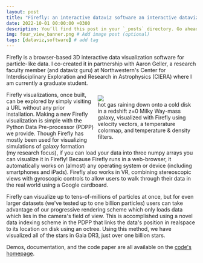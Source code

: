 ```yaml
---
layout: post
title: "Firefly: an interactive dataviz software an interactive dataviz software"
date: 2022-10-01 00:00:00 +0300
description: You’ll find this post in your `_posts` directory. Go ahead and edit it and re-build the site to see your changes. # Add post description (optional)
img: four_view_banner.png # Add image post (optional)
tags: [dataviz,software] # add tag
---
```


Firefly is a browser-based 3D interactive data visualization software for particle-like data. 
I co-created it in partnership with Aaron Geller, a research faculty member (and dataviz guru) at Northwestern's Center for Interdisciplinary Exploration and Research in Astrophysics (CIERA) where I am currently a graduate student.
<figure style="width:50%; float:right; height:auto; margin:10px" >
  <img src="{{ site.baseurl }}/assets/img/firefly/hot_accretion.png" >
  <figcaption>
    hot gas raining down onto a cold disk in a redshift z=0 Milky Way-mass galaxy, visualized with Firefly using velocity vectors, a temperature colormap, and temperature & density filters. 
  </figcaption>
</figure>
Firefly visualizations, once built, can be explored by simply visiting a URL without any prior installation. 
Making a new Firefly visualization is simple with the Python Data Pre-processor (PDPP) we provide. 
Though Firefly has mostly been used for visualizing simulations of galaxy formation (my research focus),  if you can load your data into three numpy arrays you can visualize it in Firefly!
Because Firefly runs in a web-browser, it automatically works on (almost) any operating system or device (including smartphones and iPads). 
Firefly also works in VR, combining stereoscopic views with gyroscopic controls to allow users to walk through their data in the real world using a Google cardboard. 


Firefly can visualize up to tens-of-millions of particles at once, but for even larger datasets (we've tested up to one billion particles) users can take advantage of our progressive rendering scheme which only loads data which lies in the camera's field of view. 
This is accomplished using a novel data indexing scheme in the PDPP that links the data's position in realspace to its location on disk using an octree. 
Using this method, we have visualized all of the stars in Gaia DR3, just over one billion stars.

Demos, documentation, and the code paper are all available on the [code's homepage](https://alexbgurvi.ch/Firefly).